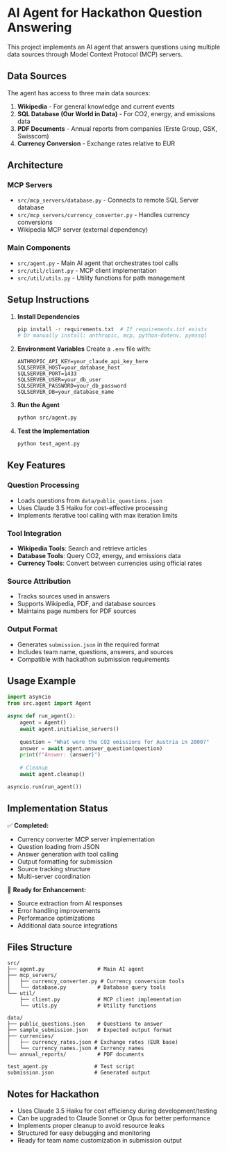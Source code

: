 # AI Agent for Hackathon Question Answering

This project implements an AI agent that answers questions using multiple data sources through Model Context Protocol (MCP) servers.

## Data Sources

The agent has access to three main data sources:

1. **Wikipedia** - For general knowledge and current events
2. **SQL Database (Our World in Data)** - For CO2, energy, and emissions data
3. **PDF Documents** - Annual reports from companies (Erste Group, GSK, Swisscom)
4. **Currency Conversion** - Exchange rates relative to EUR

## Architecture

### MCP Servers
- `src/mcp_servers/database.py` - Connects to remote SQL Server database
- `src/mcp_servers/currency_converter.py` - Handles currency conversions
- Wikipedia MCP server (external dependency)

### Main Components
- `src/agent.py` - Main AI agent that orchestrates tool calls
- `src/util/client.py` - MCP client implementation
- `src/util/utils.py` - Utility functions for path management

## Setup Instructions

1. **Install Dependencies**
   ```bash
   pip install -r requirements.txt  # If requirements.txt exists
   # Or manually install: anthropic, mcp, python-dotenv, pymssql
   ```

2. **Environment Variables**
   Create a `.env` file with:
   ```
   ANTHROPIC_API_KEY=your_claude_api_key_here
   SQLSERVER_HOST=your_database_host
   SQLSERVER_PORT=1433
   SQLSERVER_USER=your_db_user
   SQLSERVER_PASSWORD=your_db_password
   SQLSERVER_DB=your_database_name
   ```

3. **Run the Agent**
   ```bash
   python src/agent.py
   ```

4. **Test the Implementation**
   ```bash
   python test_agent.py
   ```

## Key Features

### Question Processing
- Loads questions from `data/public_questions.json`
- Uses Claude 3.5 Haiku for cost-effective processing
- Implements iterative tool calling with max iteration limits

### Tool Integration
- **Wikipedia Tools**: Search and retrieve articles
- **Database Tools**: Query CO2, energy, and emissions data
- **Currency Tools**: Convert between currencies using official rates

### Source Attribution
- Tracks sources used in answers
- Supports Wikipedia, PDF, and database sources
- Maintains page numbers for PDF sources

### Output Format
- Generates `submission.json` in the required format
- Includes team name, questions, answers, and sources
- Compatible with hackathon submission requirements

## Usage Example

```python
import asyncio
from src.agent import Agent

async def run_agent():
    agent = Agent()
    await agent.initialise_servers()
    
    question = "What were the CO2 emissions for Austria in 2000?"
    answer = await agent.answer_question(question)
    print(f"Answer: {answer}")
    
    # Cleanup
    await agent.cleanup()

asyncio.run(run_agent())
```

## Implementation Status

✅ **Completed:**
- Currency converter MCP server implementation
- Question loading from JSON
- Answer generation with tool calling
- Output formatting for submission
- Source tracking structure
- Multi-server coordination

🔄 **Ready for Enhancement:**
- Source extraction from AI responses
- Error handling improvements
- Performance optimizations
- Additional data source integrations

## Files Structure

```
src/
├── agent.py                 # Main AI agent
├── mcp_servers/
│   ├── currency_converter.py # Currency conversion tools
│   └── database.py          # Database query tools
└── util/
    ├── client.py            # MCP client implementation
    └── utils.py             # Utility functions

data/
├── public_questions.json    # Questions to answer
├── sample_submission.json   # Expected output format
├── currencies/
│   ├── currency_rates.json # Exchange rates (EUR base)
│   └── currency_names.json # Currency names
└── annual_reports/          # PDF documents

test_agent.py               # Test script
submission.json             # Generated output
```

## Notes for Hackathon

- Uses Claude 3.5 Haiku for cost efficiency during development/testing
- Can be upgraded to Claude Sonnet or Opus for better performance
- Implements proper cleanup to avoid resource leaks
- Structured for easy debugging and monitoring
- Ready for team name customization in submission output